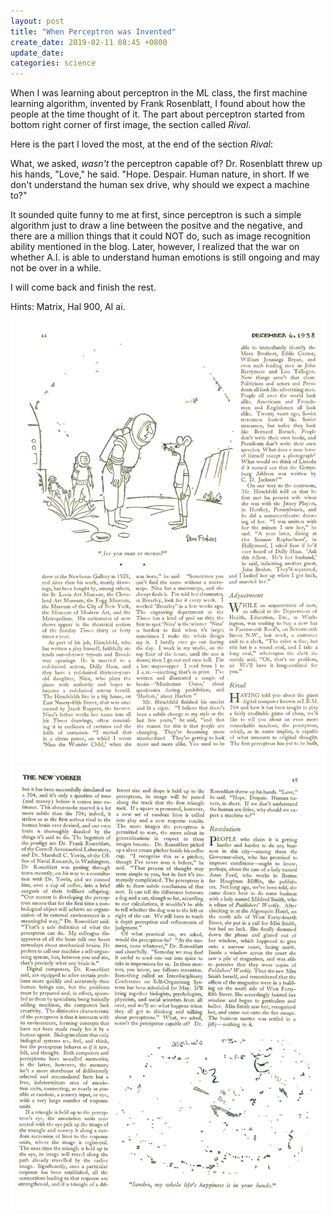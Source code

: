 ```yaml
---
layout: post
title: "When Perceptron was Invented"
create_date: 2019-02-11 08:45 +0800
update_date: 
categories: science
---
```

When I was learning about perceptron in the ML class, the first machine learning algorithm, invented by Frank Rosenblatt, I found about how the people at the time thought of it. The part about perceptron started from bottom right corner of first image, the section called <i>Rival</i>.

Here is the part I loved the most, at the end of the section <i>Rival</i>:

<div class="quote">
What, we asked, <i>wasn't</i> the perceptron capable of? Dr. Rosenblatt threw up his hands, "Love," he said. "Hope. Despair. Human nature, in short. If we don't understand the human sex drive, why should we expect a machine to?"
</div>

It sounded quite funny to me at first, since perceptron is such a simple algorithm just to draw a line between the positve and the negative, and there are a million things that it could NOT do, such as image recognition ability mentioned in the blog. Later, however, I realized that the war on whether A.I. is able to understand human emotions is still ongoing and may not be over in a while.

I will come back and finish the rest.

Hints: Matrix, Hal 900, AI ai.

![img 1](../images/New&#32;Yorker&#32;perceptron1.png)
![img 2](../images/New&#32;Yorker&#32;perceptron2.png)